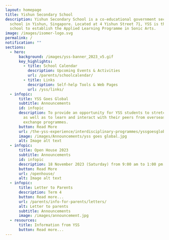 ```yaml
---
layout: homepage
title: Yishun Secondary School
description: Yishun Secondary School is a co-educational government secondary
  school in Yishun, Singapore. Located at 4 Yishun Street 71, YSS is the first
  school to establish the Applied Learning Programme in Sonic Arts.
image: /images/isomer-logo.svg
permalink: /
notification: ""
sections:
  - hero:
      background: /images/yss-banner_2023_v5.gif
      key_highlights:
        - title: School Calendar
          description: Upcoming Events & Activities
          url: /parents/schoolcalendar/
        - title: Links
          description: Self-help Tools & Web Pages
          url: /yss/links/
  - infopic:
      title: YSS Goes Global
      subtitle: Announcements
      id: infopic
      description: To provide an opportunity for YSS students to stretch their talent
        as well as to learn and interact with their peers from overseas via
        exchange programmes.
      button: Read More
      url: /the-yss-experience/interdisciplinary-programmes/yssgoesglobal/
      image: /images/Announcements/yss goes global.jpg
      alt: Image alt text
  - infopic:
      title: Open House 2023
      subtitle: Announcements
      id: infopic
      description: 18 November 2023 (Saturday) from 9:00 am to 1:00 pm
      button: Read More
      url: /openhouse/
      alt: Image alt text
  - infopic:
      title: Letter to Parents
      description: Term 4
      button: Read more...
      url: /parents/info-for-parents/letters/
      alt: Letter to parents
      subtitle: Announcements
      image: /images/announcement.jpg
  - resources:
      title: Information from YSS
      button: Read more...
---
```

